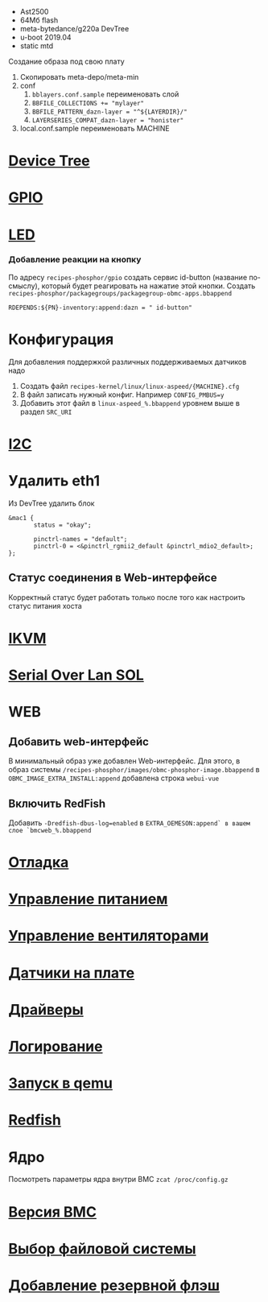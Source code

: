 
*	Ast2500
*	64Мб flash
*	meta-bytedance/g220a DevTree 
*	u-boot 2019.04
*	static mtd


Создание образа под свою плату

1.	Скопировать  meta-depo/meta-min
2.	сonf
	1.	`bblayers.conf.sample` переименовать слой
    2.	`BBFILE_COLLECTIONS += "mylayer"`
    3.	`BBFILE_PATTERN_dazn-layer = "^${LAYERDIR}/"`
    4.	`LAYERSERIES_COMPAT_dazn-layer = "honister"`
3. local.conf.sample переименовать MACHINE    

# [Device Tree](dev_tree.md)
# [GPIO](gpio.md)
# [LED](led.md)



### Добавление реакции на кнопку

По адресу `recipes-phosphor/gpio` создать сервис id-button (название по-смыслу), который будет реагировать на нажатие этой кнопки. Создать `recipes-phosphor/packagegroups/packagegroup-obmc-apps.bbappend` 

```
RDEPENDS:${PN}-inventory:append:dazn = " id-button"
```

# Конфигурация

Для добавления поддержкой различных поддерживаемых датчиков надо

1.	Создать файл `recipes-kernel/linux/linux-aspeed/{MACHINE}.cfg`
2.	В файл записать нужный конфиг. Например `CONFIG_PMBUS=y` 
3.	Добавить этот файл в `linux-aspeed_%.bbappend` уровнем выше в раздел `SRC_URI`

# [I2C](i2c.md)


# Удалить eth1

Из DevTree удалить блок

```
&mac1 {
       status = "okay";

       pinctrl-names = "default";
       pinctrl-0 = <&pinctrl_rgmii2_default &pinctrl_mdio2_default>;
};

```

## Статус соединения в Web-интерфейсе
Корректный статус будет работать только после того как настроить статус питания хоста

# [IKVM](ikvm.md)
# [Serial Over Lan SOL](sol.md)

# WEB

## Добавить web-интерфейс

В минимальный образ уже добавлен Web-интерфейс. Для этого, в образ системы `/recipes-phosphor/images/obmc-phosphor-image.bbappend` в `OBMC_IMAGE_EXTRA_INSTALL:append` добавлена строка `webui-vue`


## Включить RedFish

Добавить `-Dredfish-dbus-log=enabled` в ``EXTRA_OEMESON:append` в вашем слое `bmcweb_%.bbappend``

# [Отладка](debug.md)
# [Управление питанием](power_manager.md)
# [Управление вентиляторами](fan_control.md)
# [Датчики на плате](inventory.md)
# [Драйверы](drivers/README.md)
# [Логирование](event_log.md)
# [Запуск в qemu](qemu.md)
# [Redfish](redfish.md)
# Ядро
Посмотреть параметры ядра внутри BMC `zcat /proc/config.gz`
# [Версия BMC](version.md)
# [Выбор файловой системы](ubifs.md)
# [Добавление резервной флэш](reserved_flash.md)